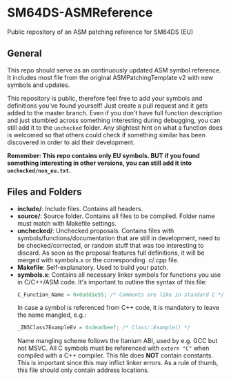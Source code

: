 # SM64DS-ASMReference
Public repository of an ASM patching reference for SM64DS (EU)

## General
This repo should serve as an continuously updated ASM symbol reference. It includes most file from the original ASMPatchingTemplate v2 with new symbols and updates.

This repository is public, therefore feel free to add your symbols and definitions you've found yourself! Just create a pull request and it gets added to the master branch. Even if you don't have full function description and just stumbled across something interesting during debugging, you can still add it to the `unchecked` folder. Any slightest hint on what a function does is welcomed so that others could check if something similar has been discovered in order to aid their development.

**Remember: This repo contains only EU symbols. BUT if you found something interesting in other versions, you can still add it into `unchecked/non_eu.txt`.**

## Files and Folders
+ **include/**: Include files. Contains all headers.
+ **source/**: Source folder. Contains all files to be compiled. Folder name must match with Makefile settings.
+ **unchecked/**: Unchecked proposals. 
  Contains files with symbols/functions/documentation that are still in development, need to be checked/corrected, or random stuff that was too interesting to discard.
  As soon as the proposal features full definitions, it will be merged with symbols.x or the corresponding .c/.cpp file.
+ **Makefile**: Self-explanatory. Used to build your patch.
+ **symbols.x**: Contains all necessary linker symbols for functions you use in C/C++/ASM code. It's important to outline the syntax of this file:
  ```C
  C_Function_Name = 0x0add1e55; /* Comments are like in standard C */
  ```
  In case a symbol is referenced from C++ code, it is mandatory to leave the name mangled, e.g.:
  ```C++
  _ZN5Class7ExampleEv = 0xdeadbeef; /* Class::Example() */
  ```
  Name mangling scheme follows the Itanium ABI, used by e.g. GCC but not MSVC.
  All C symbols must be referenced with `extern "C"` when compiled with a C++ compiler.
  This file does **NOT** contain constants. This is important since this may inflict linker errors.
  As a rule of thumb, this file should only contain address locations.
